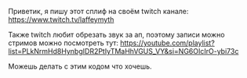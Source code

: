 Приветик, я пишу этот сплиф на своём twitch канале:
https://www.twitch.tv/laffeymyth


Также twitch любит обрезать звук за ап, поэтому записи можно стримов можно посмотреть тут:
https://youtube.com/playlist?list=PLkNrmHd8HynbgIDR2PtIyTMaHhVGUS_VY&si=NG6OIcIrO-ybi73c

Можешь делать с этим кодом что хочешь.